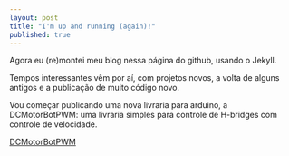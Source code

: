 ```yaml
---
layout: post
title: "I'm up and running (again)!"
published: true
---
```


Agora eu (re)montei meu blog nessa página do github, usando o Jekyll.

Tempos interessantes vêm por aí, com projetos novos, a volta de alguns antigos e a publicação de muito código novo. 

Vou começar publicando uma nova livraria para arduino, a DCMotorBotPWM: uma livraria simples para controle de H-bridges com controle de velocidade.

[DCMotorBotPWM](https://github.com/bernardowilson/DCMotorBotPWM)